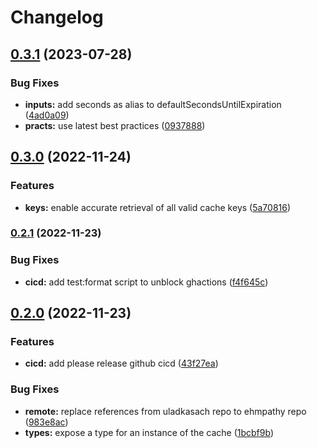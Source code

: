 # Changelog

## [0.3.1](https://github.com/ehmpathy/simple-in-memory-cache/compare/v0.3.0...v0.3.1) (2023-07-28)


### Bug Fixes

* **inputs:** add seconds as alias to defaultSecondsUntilExpiration ([4ad0a09](https://github.com/ehmpathy/simple-in-memory-cache/commit/4ad0a09aca6a959de8226ef5b8cc0f303efbb0da))
* **practs:** use latest best practices ([0937888](https://github.com/ehmpathy/simple-in-memory-cache/commit/0937888ed95ef43ae5e23fe7c2a56aac959bb27a))

## [0.3.0](https://www.github.com/ehmpathy/simple-in-memory-cache/compare/v0.2.1...v0.3.0) (2022-11-24)


### Features

* **keys:** enable accurate retrieval of all valid cache keys ([5a70816](https://www.github.com/ehmpathy/simple-in-memory-cache/commit/5a708160850be4460f421ef39573ea54da17fbb2))

### [0.2.1](https://www.github.com/ehmpathy/simple-in-memory-cache/compare/v0.2.0...v0.2.1) (2022-11-23)


### Bug Fixes

* **cicd:** add test:format script to unblock ghactions ([f4f645c](https://www.github.com/ehmpathy/simple-in-memory-cache/commit/f4f645ce6ec9d44ea44a2f175f5fbcdddbacd45f))

## [0.2.0](https://www.github.com/ehmpathy/simple-in-memory-cache/compare/v0.1.0...v0.2.0) (2022-11-23)


### Features

* **cicd:** add please release github cicd ([43f27ea](https://www.github.com/ehmpathy/simple-in-memory-cache/commit/43f27ea69477e5e3966b2eec3289f2f4d0d99dca))


### Bug Fixes

* **remote:** replace references from uladkasach repo to ehmpathy repo ([983e8ac](https://www.github.com/ehmpathy/simple-in-memory-cache/commit/983e8ac3ae9eeb68cc6d63505d6c8ed851f69d57))
* **types:** expose a type for an instance of the cache ([1bcbf9b](https://www.github.com/ehmpathy/simple-in-memory-cache/commit/1bcbf9b9aa38934ce08f86e628938681d1dfd2ee))

